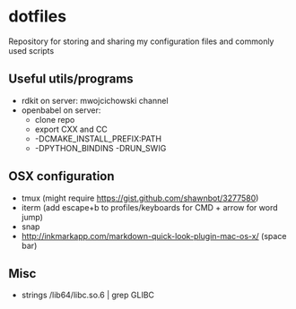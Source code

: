 # dotfiles

Repository for storing and sharing my configuration files and commonly used scripts

## Useful utils/programs 

* rdkit on server: mwojcichowski channel
* openbabel on server: 
    *  clone repo
    *  export CXX and CC
    * -DCMAKE_INSTALL_PREFIX:PATH
    * -DPYTHON_BINDINS -DRUN_SWIG

## OSX configuration

* tmux (might require https://gist.github.com/shawnbot/3277580)
* iterm (add escape+b to profiles/keyboards for CMD + arrow for word jump)
* snap
* http://inkmarkapp.com/markdown-quick-look-plugin-mac-os-x/ (space bar)

## Misc

* strings /lib64/libc.so.6 | grep GLIBC
